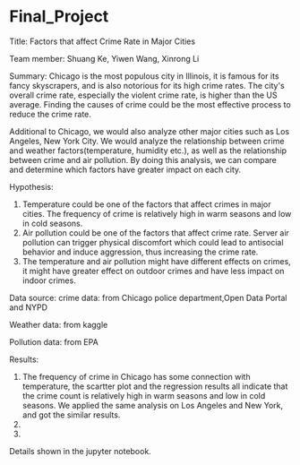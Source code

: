 # Final_Project
Title: Factors that affect Crime Rate in Major Cities

Team member: 
Shuang Ke, Yiwen Wang, Xinrong Li

Summary: Chicago is the most populous city in Illinois, it is famous for its fancy skyscrapers, and is also notorious for its high crime rates. The city's overall crime rate, especially the violent crime rate, is higher than the US average. Finding the causes of crime could be the most effective process to reduce the crime rate.

Additional to Chicago, we would also analyze other major cities such as Los Angeles, New York City. We would analyze the relationship between crime and weather factors(temperature, humidity etc.), as well as the relationship between crime and air pollution. By doing this analysis, we can compare and determine which factors have greater impact on each city.

Hypothesis:
1. Temperature could be one of the factors that affect crimes in major cities. The frequency of crime is relatively high in warm seasons and low in cold seasons.
2. Air pollution could be one of the factors that affect crime rate. Server air pollution can trigger physical discomfort which could lead to antisocial behavior and induce aggression, thus increasing the crime rate.
3. The temperature and air pollution might have different effects on crimes, it might have greater effect on outdoor crimes and have less impact on indoor crimes.

Data source:
crime data: from Chicago police department,Open Data Portal and NYPD

Weather data: from kaggle

Pollution data: from EPA

Results:

1. The frequency of crime in Chicago has some connection with temperature, the scartter plot and the regression results all indicate that the crime count is relatively high in warm seasons and low in cold seasons. We applied the same analysis on Los Angeles and New York, and got the similar results.
2. 
3.
Details shown in the jupyter notebook.
